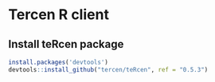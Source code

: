 # Tercen R client

## Install teRcen package

```R
install.packages('devtools')
devtools::install_github("tercen/teRcen", ref = "0.5.3")
```